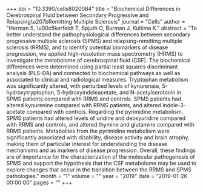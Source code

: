 +++
doi = "10.3390/cells8020084"
title = "Biochemical Differences in Cerebrospinal Fluid between Secondary Progressive and Relapsing\u207bRemitting Multiple Sclerosis"
journal = "Cells"
author = "Herman S, \u00c5kerfeldt T, Spjuth O, Burman J, Kultima K."
abstract = "To better understand the pathophysiological differences between secondary progressive multiple sclerosis (SPMS) and relapsing-remitting multiple sclerosis (RRMS), and to identify potential biomarkers of disease progression, we applied high-resolution mass spectrometry (HRMS) to investigate the metabolome of cerebrospinal fluid (CSF). The biochemical differences were determined using partial least squares discriminant analysis (PLS-DA) and connected to biochemical pathways as well as associated to clinical and radiological measures. Tryptophan metabolism was significantly altered, with perturbed levels of kynurenate, 5-hydroxytryptophan, 5-hydroxyindoleacetate, and N-acetylserotonin in SPMS patients compared with RRMS and controls. SPMS patients had altered kynurenine compared with RRMS patients, and altered indole-3-acetate compared with controls. Regarding the pyrimidine metabolism, SPMS patients had altered levels of uridine and deoxyuridine compared with RRMS and controls, and altered thymine and glutamine compared with RRMS patients. Metabolites from the pyrimidine metabolism were significantly associated with disability, disease activity and brain atrophy, making them of particular interest for understanding the disease mechanisms and as markers of disease progression. Overall, these findings are of importance for the characterization of the molecular pathogenesis of SPMS and support the hypothesis that the CSF metabolome may be used to explore changes that occur in the transition between the RRMS and SPMS pathologies."
month = "1"
volume = ""
year = "2019"
date = "2019-01-26 00:00:00"
pages = ""
+++

